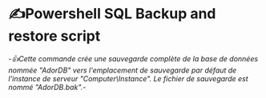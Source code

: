 
# ✍Powershell SQL Backup and restore script 

-*👍Cette commande crée une sauvegarde complète de la base de données nommée "AdorDB" vers l'emplacement de sauvegarde par défaut de l'instance de serveur "Computer\Instance". Le fichier de sauvegarde est nommé "AdorDB.bak".*-

